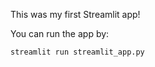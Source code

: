 This was my first Streamlit app! 

You can run the app by:

``` streamlit run streamlit_app.py ```

